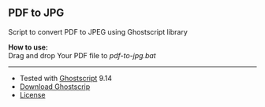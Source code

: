 ## PDF to JPG

Script to convert PDF to JPEG using Ghostscript library


**How to use:**   
Drag and drop Your PDF file to _pdf-to-jpg.bat_

---



* Tested with [Ghostscript](http://www.ghostscript.com/) 9.14 
* [Download Ghostscrip](https://ghostscript.com/releases/)
* [License](http://www.ghostscript.com/download/gsdnld.html)
